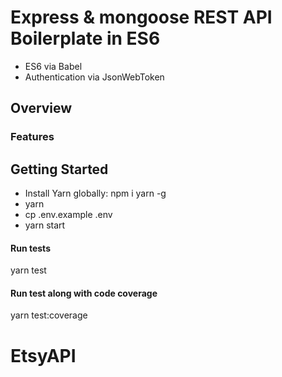 # Express & mongoose REST API Boilerplate in ES6
+ ES6 via Babel 
+ Authentication via JsonWebToken


## Overview


### Features


## Getting Started

+ Install Yarn globally: npm i yarn -g
+ yarn
+ cp .env.example .env
+ yarn start

#### Run tests
yarn test

#### Run test along with code coverage
yarn test:coverage


# EtsyAPI
